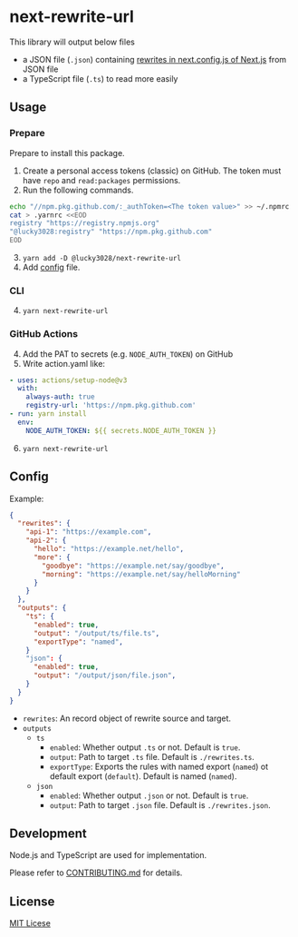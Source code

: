 # next-rewrite-url

This library will output below files

- a JSON file (`.json`) containing [rewrites in next.config.js of Next.js](https://nextjs.org/docs/api-reference/next.config.js/rewrites) from JSON file
- a TypeScript file (`.ts`) to read more easily

## Usage

### Prepare

Prepare to install this package.

1. Create a personal access tokens (classic) on GitHub. The token must have `repo` and `read:packages` permissions.
2. Run the following commands.

```bash
echo "//npm.pkg.github.com/:_authToken=<The token value>" >> ~/.npmrc
cat > .yarnrc <<EOD
registry "https://registry.npmjs.org"
"@lucky3028:registry" "https://npm.pkg.github.com"
EOD
```

3. `yarn add -D @lucky3028/next-rewrite-url`
4. Add [config](#config) file.

### CLI

4. `yarn next-rewrite-url`

### GitHub Actions

4. Add the PAT to secrets (e.g. `NODE_AUTH_TOKEN`) on GitHub
5. Write action.yaml like:

```yaml
- uses: actions/setup-node@v3
  with:
    always-auth: true
    registry-url: 'https://npm.pkg.github.com'
- run: yarn install
  env:
    NODE_AUTH_TOKEN: ${{ secrets.NODE_AUTH_TOKEN }}
```

6. `yarn next-rewrite-url`

## Config

Example:

```json
{
  "rewrites": {
    "api-1": "https://example.com",
    "api-2": {
      "hello": "https://example.net/hello",
      "more": {
        "goodbye": "https://example.net/say/goodbye",
        "morning": "https://example.net/say/helloMorning"
      }
    }
  },
  "outputs": {
    "ts": {
      "enabled": true,
      "output": "/output/ts/file.ts",
      "exportType": "named",
    }
    "json": {
      "enabled": true,
      "output": "/output/json/file.json",
    }
  }
}
```

- `rewrites`: An record object of rewrite source and target.
- `outputs`
  - `ts`
    - `enabled`: Whether output `.ts` or not. Default is `true`.
    - `output`: Path to target `.ts` file. Default is `./rewrites.ts`.
    - `exportType`: Exports the rules with named export (`named`) ot default export (`default`). Default is named (`named`).
  - `json`
    - `enabled`: Whether output `.json` or not. Default is `true`.
    - `output`: Path to target `.json` file. Default is `./rewrites.json`.

## Development

Node.js and TypeScript are used for implementation.

Please refer to [CONTRIBUTING.md](./CONTRIBUTING.md) for details.

## License

[MIT Licese](./LICENSE)
